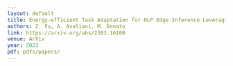 ```yaml
---
layout: default
title: Energy-efficient Task Adaptation for NLP Edge Inference Leveraging Heterogeneous Memory Architectures
authors: Z. Fu, A. Avaliani, M. Donato 
link: https://arxiv.org/abs/2303.16100
venue: ArXiv
year: 2023
pdf: pdfs/papers/
---
```

